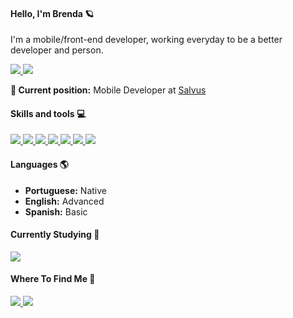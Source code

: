 #### Hello, I'm Brenda 🪐

I'm a mobile/front-end developer, working everyday to be a better developer and person.

<a href="https://github.com/brendammelo">
  <img src="https://komarev.com/ghpvc/?username=brendammelo&style=flat-square" />
</a>
<a href="https://github.com/brendammelo">
  <img src="https://img.shields.io/github/followers/brendammelo?style=social" />
</a>
<br >


**:briefcase: Current position:** Mobile Developer at [Salvus](https://salvus.me/)

#### Skills and tools :computer:

<a href="https://github.com/brendammelo">
  <img src="https://img.shields.io/badge/HTML5-E34F26?style=for-the-badge&logo=html5&logoColor=white" />
</a>
<a href="https://github.com/brendammelo">
  <img src="https://img.shields.io/badge/CSS3-1572B6?style=for-the-badge&logo=css3&logoColor=white" />
</a>
<a href="https://github.com/brendammelo">
  <img src="https://img.shields.io/badge/JavaScript-F7DF1E?style=for-the-badge&logo=javascript&logoColor=black" />
</a>
<a href="https://github.com/brendammelo">
  <img src="https://img.shields.io/badge/React-20232A?style=for-the-badge&logo=react&logoColor=61DAFB" />
</a>
<a href="https://github.com/brendammelo">
  <img src="https://img.shields.io/badge/React_Native-20232A?style=for-the-badge&logo=react&logoColor=61DAFB" />
</a>
<a href="https://github.com/brendammelo">
  <img src="https://img.shields.io/badge/Node.js-43853D?style=for-the-badge&logo=node.js&logoColor=white" />
</a>
<a href="https://github.com/brendammelo">
  <img src="https://img.shields.io/badge/TypeScript-007ACC?style=for-the-badge&logo=typescript&logoColor=white" />
</a>


#### Languages 🌎
- **Portuguese:** Native
- **English:** Advanced
- **Spanish:** Basic

#### Currently Studying 🧩

<a href="https://github.com/brendammelo">
  <img src="https://img.shields.io/badge/Swift-FA7343?style=for-the-badge&logo=swift&logoColor=white" />
</a>

#### Where To Find Me 📱

<a href="https://www.linkedin.com/in/brenda-monteiro-melo/">
  <img src="https://img.shields.io/badge/LinkedIn-0077B5?style=for-the-badge&logo=linkedin&logoColor=white" />
</a>

<a href="https://www.hackerrank.com/brenda_monteiro1">
  <img src="https://img.shields.io/badge/-Hackerrank-2EC866?style=for-the-badge&logo=HackerRank&logoColor=white" />
</a>
